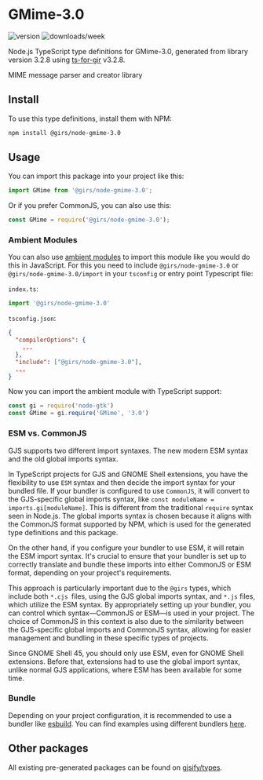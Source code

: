 
# GMime-3.0

![version](https://img.shields.io/npm/v/@girs/node-gmime-3.0)
![downloads/week](https://img.shields.io/npm/dw/@girs/node-gmime-3.0)


Node.js TypeScript type definitions for GMime-3.0, generated from library version 3.2.8 using [ts-for-gir](https://github.com/gjsify/ts-for-gir) v3.2.8.

MIME message parser and creator library

## Install

To use this type definitions, install them with NPM:
```bash
npm install @girs/node-gmime-3.0
```

## Usage

You can import this package into your project like this:
```ts
import GMime from '@girs/node-gmime-3.0';
```

Or if you prefer CommonJS, you can also use this:
```ts
const GMime = require('@girs/node-gmime-3.0');
```

### Ambient Modules

You can also use [ambient modules](https://github.com/gjsify/ts-for-gir/tree/main/packages/cli#ambient-modules) to import this module like you would do this in JavaScript.
For this you need to include `@girs/node-gmime-3.0` or `@girs/node-gmime-3.0/import` in your `tsconfig` or entry point Typescript file:

`index.ts`:
```ts
import '@girs/node-gmime-3.0'
```

`tsconfig.json`:
```json
{
  "compilerOptions": {
    ...
  },
  "include": ["@girs/node-gmime-3.0"],
  ...
}
```

Now you can import the ambient module with TypeScript support: 

```ts
const gi = require('node-gtk')
const GMime = gi.require('GMime', '3.0')
```



### ESM vs. CommonJS

GJS supports two different import syntaxes. The new modern ESM syntax and the old global imports syntax.

In TypeScript projects for GJS and GNOME Shell extensions, you have the flexibility to use `ESM` syntax and then decide the import syntax for your bundled file. If your bundler is configured to use `CommonJS`, it will convert to the GJS-specific global imports syntax, like `const moduleName = imports.gi[moduleName]`. This is different from the traditional `require` syntax seen in Node.js. The global imports syntax is chosen because it aligns with the CommonJS format supported by NPM, which is used for the generated type definitions and this package.

On the other hand, if you configure your bundler to use ESM, it will retain the ESM import syntax. It's crucial to ensure that your bundler is set up to correctly translate and bundle these imports into either CommonJS or ESM format, depending on your project's requirements.

This approach is particularly important due to the `@girs` types, which include both `*.cjs `files, using the GJS global imports syntax, and `*.js` files, which utilize the ESM syntax. By appropriately setting up your bundler, you can control which syntax—CommonJS or ESM—is used in your project. The choice of CommonJS in this context is also due to the similarity between the GJS-specific global imports and CommonJS syntax, allowing for easier management and bundling in these specific types of projects.

Since GNOME Shell 45, you should only use ESM, even for GNOME Shell extensions. Before that, extensions had to use the global import syntax, unlike normal GJS applications, where ESM has been available for some time.

### Bundle

Depending on your project configuration, it is recommended to use a bundler like [esbuild](https://esbuild.github.io/). You can find examples using different bundlers [here](https://github.com/gjsify/ts-for-gir/tree/main/examples).

## Other packages

All existing pre-generated packages can be found on [gjsify/types](https://github.com/gjsify/types).

